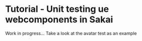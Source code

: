 # Tutorial - Unit testing ue webcomponents in Sakai

Work in progress... Take a look at the avatar test as an example

